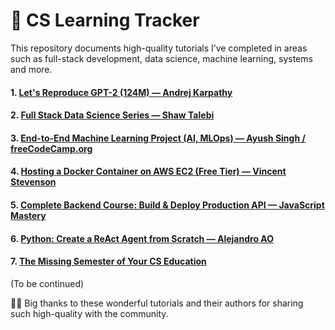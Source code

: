 # 🚀 CS Learning Tracker

This repository documents high-quality tutorials I’ve completed in areas such as full-stack development, data science, machine learning, systems and more.

#### 1. [Let's Reproduce GPT-2 (124M) — Andrej Karpathy](https://www.youtube.com/watch?v=l8pRSuU81PU)

#### 2. [Full Stack Data Science Series — Shaw Talebi](https://www.youtube.com/playlist?list=PLz-ep5RbHosWmAt-AMK0MBgh3GeSvbCmL)

#### 3. [End-to-End Machine Learning Project (AI, MLOps) — Ayush Singh / freeCodeCamp.org](https://www.youtube.com/watch?v=o6vbe5G7xNo)

#### 4. [Hosting a Docker Container on AWS EC2 (Free Tier) — Vincent Stevenson](https://www.youtube.com/watch?v=qNIniDftAcU)

#### 5. [Complete Backend Course: Build & Deploy Production API — JavaScript Mastery](https://www.youtube.com/watch?v=rOpEN1JDaD0)

#### 6. [Python: Create a ReAct Agent from Scratch — Alejandro AO](https://www.youtube.com/watch?v=hKVhRA9kfeM&t=3228s)

#### 7. [The Missing Semester of Your CS Education](https://missing.csail.mit.edu/2020/)

(To be continued)

🤍💙 Big thanks to these wonderful tutorials and their authors for sharing such high-quality with the community.
